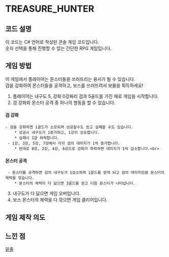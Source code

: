 # TREASURE_HUNTER

## 코드 설명
이 코드는 C# 언어로 작성된 콘솔 게임 코드입니다.   
숫자 선택을 통해 진행할 수 있는 간단한 RPG 게임입니다.   

## 게임 방법
이 게임에서 플레이어는 몬스터들을 쓰러뜨리는 용사가 될 수 있습니다.   
검을 강화하여 몬스터들을 공격하고, 보스를 쓰러뜨려서 보물을 획득하세요!      <br>

1. 플레이어는 내구도 5, 강화 0강짜리 검과 5골드를 가진 채로 게임을 시작합니다.
2. 검 강화와 몬스터 공격 중 하나의 행동을 할 수 있습니다.
#### 검 강화
    - 검을 강화하면 1골드가 소모되며 성공할수도 있고 실패할 수도 있습니다.
        * 성공시 내구도가 1증가하고, 1강이 상승합니다.   
        * 실패시 1강 하락합니다.   
     - 1강, 3강, 5강, 7강에서 각각 검의 데미지가 1씩 증가합니다.   
        * 반대로 0강, 2강, 4강, 6강으로 강화가 하락하면 데미지가 1씩 감소합니다.<br>
#### 몬스터 공격   
     - 몬스터를 공격하면 검의 내구도가 1감소하며 1골드를 얻게 되고 검의 데미지만큼 몬스터의 체력을 깎습니다.   
        * 몬스터의 체력이 다 닳으면 3골드를 얻고 다음 몬스터가 나타납니다.   
3. 내구도가 다 닳으면 게임 오버입니다.
4. 보스 몬스터의 체력을 다 깎으면 게임 클리어입니다.      
## 게임 제작 의도

## 느낀 점
<u>밑줄</u>

